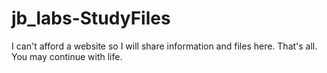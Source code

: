 # jb_labs-StudyFiles
I can't afford a website so I will share information and files here.
That's all. You may continue with life.
